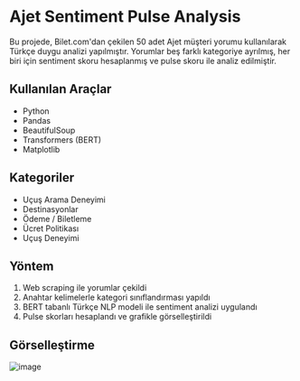 # Ajet Sentiment Pulse Analysis

Bu projede, Bilet.com'dan çekilen 50 adet Ajet müşteri yorumu kullanılarak Türkçe duygu analizi yapılmıştır. Yorumlar beş farklı kategoriye ayrılmış, her biri için sentiment skoru hesaplanmış ve pulse skoru ile analiz edilmiştir.

## Kullanılan Araçlar
- Python
- Pandas
- BeautifulSoup
- Transformers (BERT)
- Matplotlib

## Kategoriler
- Uçuş Arama Deneyimi
- Destinasyonlar
- Ödeme / Biletleme
- Ücret Politikası
- Uçuş Deneyimi

## Yöntem
1. Web scraping ile yorumlar çekildi
2. Anahtar kelimelerle kategori sınıflandırması yapıldı
3. BERT tabanlı Türkçe NLP modeli ile sentiment analizi uygulandı
4. Pulse skorları hesaplandı ve grafikle görselleştirildi

## Görselleştirme
![image](https://github.com/user-attachments/assets/098b61f9-3014-4c21-a915-90ce9caa45e4)
